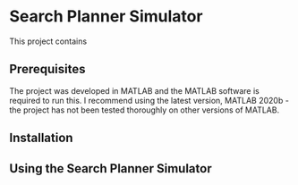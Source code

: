 # Search Planner Simulator
This project contains 

## Prerequisites
The project was developed in MATLAB and the MATLAB software is required to run this. I recommend using the latest version, MATLAB 2020b - the project has not been tested thoroughly on other versions of MATLAB.

## Installation

## Using the Search Planner Simulator
